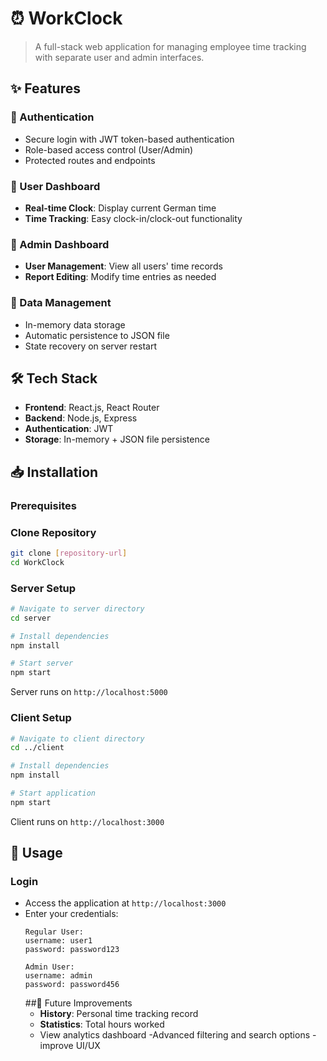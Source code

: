 # ⏰ WorkClock 

> A full-stack web application for managing employee time tracking with separate user and admin interfaces.

## ✨ Features

### 🔐 Authentication
- Secure login with JWT token-based authentication
- Role-based access control (User/Admin)
- Protected routes and endpoints

### 👤 User Dashboard
- **Real-time Clock**: Display current German time
- **Time Tracking**: Easy clock-in/clock-out functionality

### 👑 Admin Dashboard
- **User Management**: View all users' time records
- **Report Editing**: Modify time entries as needed

### 💾 Data Management
- In-memory data storage
- Automatic persistence to JSON file
- State recovery on server restart

## 🛠 Tech Stack

- **Frontend**: React.js, React Router
- **Backend**: Node.js, Express
- **Authentication**: JWT
- **Storage**: In-memory + JSON file persistence

## 📥 Installation

### Prerequisites

### Clone Repository
```bash
git clone [repository-url]
cd WorkClock
```

### Server Setup
```bash
# Navigate to server directory
cd server

# Install dependencies
npm install

# Start server
npm start
```
Server runs on `http://localhost:5000`

### Client Setup
```bash
# Navigate to client directory
cd ../client

# Install dependencies
npm install

# Start application
npm start
```
Client runs on `http://localhost:3000`

## 🚀 Usage

### Login
- Access the application at `http://localhost:3000`
- Enter your credentials:
  ```
  Regular User:
  username: user1
  password: password123

  Admin User:
  username: admin
  password: password456
  ```
  ##🔄 Future Improvements
  -  **History**: Personal time tracking record
  - **Statistics**: Total hours worked
  - View analytics dashboard
  -Advanced filtering and search options
  -improve UI/UX
 
  

